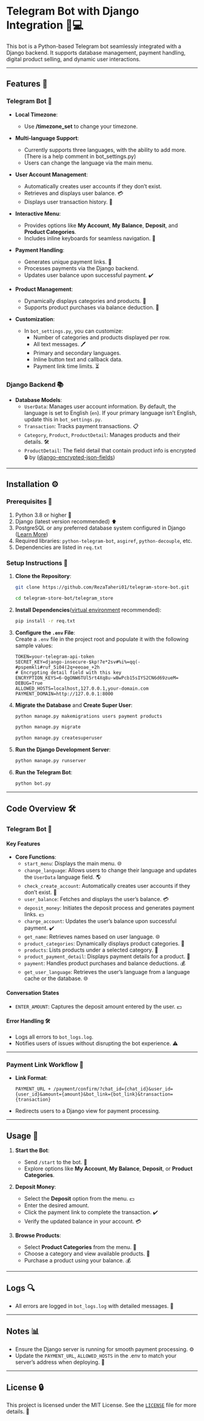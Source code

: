 # Telegram Bot with Django Integration 📢💻

This bot is a Python-based Telegram bot seamlessly integrated with a Django backend. It supports database management, payment handling, digital product selling, and dynamic user interactions.

---

## Features 🏢

### Telegram Bot 📲
- **Local Timezone**:
  - Use **/timezone_set** to change your timezone.

- **Multi-language Support**:
  - Currently supports three languages, with the ability to add more.(There is a help comment in bot_settings.py)
  - Users can change the language via the main menu.

- **User Account Management**:
  - Automatically creates user accounts if they don’t exist.
  - Retrieves and displays user balance. 💳
  - Displays user transaction history. 🔄

- **Interactive Menu**:
  - Provides options like **My Account**, **My Balance**, **Deposit**, and **Product Categories**.
  - Includes inline keyboards for seamless navigation. 📝

- **Payment Handling**:
  - Generates unique payment links. 📡
  - Processes payments via the Django backend.
  - Updates user balance upon successful payment. ✔️

- **Product Management**:
  - Dynamically displays categories and products. 🛒
  - Supports product purchases via balance deduction. 💸

- **Customization**:
  - In `bot_settings.py`, you can customize:
    - Number of categories and products displayed per row.
    - All text messages. 🖊️
    - Primary and secondary languages.
    - Inline button text and callback data.
    - Payment link time limits. ⏳

### Django Backend 📚

- **Database Models**:
  - `UserData`: Manages user account information. By default, the language is set to English (`en`). If your primary language isn’t English, update this in `bot_settings.py`.
  - `Transaction`: Tracks payment transactions. 📋
  - `Category`, `Product`, `ProductDetail`: Manages products and their details. 🛠️
  - `ProductDetail`: The field detail that contain product info is encrypted 🔒 by ([django-encrypted-json-fields](https://pypi.org/project/django-encrypted-json-fields/))

---

## Installation ⚙️

### Prerequisites 🔎

1. Python 3.8 or higher 💾
2. Django (latest version recommended) ⬆️
3. PostgreSQL or any preferred database system configured in Django ([Learn More](https://docs.djangoproject.com/en/5.1/ref/databases/))
4. Required libraries: `python-telegram-bot`, `asgiref`, `python-decouple`, etc.
5. Dependencies are listed in `req.txt`

### Setup Instructions 🔧

1. **Clone the Repository**:
   ```bash
   git clone https://github.com/RezaTaheri01/telegram-store-bot.git
   ```
   ```bash
   cd telegram-store-bot/telegram_store
   ```

2. **Install Dependencies**([virtual environment](https://realpython.com/python-virtual-environments-a-primer/#create-it) recommended):
   ```bash
   pip install -r req.txt
   ```

   
3. **Configure the `.env` File**:  
   Create a `.env` file in the project root and populate it with the following sample values:  
   ```env
   TOKEN=your-telegram-api-token   
   SECRET_KEY=django-insecure-$kp!7e*2sv#%i%=qq(-#pspemkli#ruf_5i04(2q+eeoae_+2h
   # Encrypting detail field with this key
   ENCRYPTION_KEYS=6-QgONW6TUl5rt4Xq8u-wBwPcb15sIYS2CN6d69zueM=  
   DEBUG=True
   ALLOWED_HOSTS=localhost,127.0.0.1,your-domain.com
   PAYMENT_DOMAIN=http://127.0.0.1:8000
   ```

4. **Migrate the Database** and  **Create Super User**:
   ```bash
   python manage.py makemigrations users payment products
   ```
   ```bash
   python manage.py migrate
   ```

   ```bash
   python manage.py createsuperuser
   ```
   

5. **Run the Django Development Server**:
   ```bash
   python manage.py runserver
   ```

6. **Run the Telegram Bot**:
   ```bash
   python bot.py
   ```

---

## Code Overview 🛠️

### Telegram Bot 📲

#### Key Features

- **Core Functions**:
  - `start_menu`: Displays the main menu. 🌐
  - `change_language`: Allows users to change their language and updates the `UserData` language field. 🌎
  - `check_create_account`: Automatically creates user accounts if they don’t exist. 🔧
  - `user_balance`: Fetches and displays the user’s balance. 💳
  - `deposit_money`: Initiates the deposit process and generates payment links. 💵
  - `charge_account`: Updates the user’s balance upon successful payment. ✔️
  - `get_name`: Retrieves names based on user language. 🌐
  - `product_categories`: Dynamically displays product categories. 🛒
  - `products`: Lists products under a selected category. 🍾
  - `product_payment_detail`: Displays payment details for a product. 💸
  - `payment`: Handles product purchases and balance deductions. 💰
  - `get_user_language`: Retrieves the user’s language from a language cache or the database. 🌐

#### Conversation States

- `ENTER_AMOUNT`: Captures the deposit amount entered by the user. 💵

#### Error Handling 🛠️

- Logs all errors to `bot_logs.log`.
- Notifies users of issues without disrupting the bot experience. ⚠️

---

### Payment Link Workflow 🔗

- **Link Format**:
  ```
  PAYMENT_URL + /payment/confirm/?chat_id={chat_id}&user_id={user_id}&amount={amount}&bot_link={bot_link}&transaction={transaction}
  ```
- Redirects users to a Django view for payment processing.

---

## Usage 🚀

1. **Start the Bot**:
   - Send `/start` to the bot. 📢
   - Explore options like **My Account**, **My Balance**, **Deposit**, or **Product Categories**.

2. **Deposit Money**:
   - Select the **Deposit** option from the menu. 💵
   - Enter the desired amount.
   - Click the payment link to complete the transaction. ✔️
   - Verify the updated balance in your account. 💳

3. **Browse Products**:
   - Select **Product Categories** from the menu. 🛒
   - Choose a category and view available products. 🍾
   - Purchase a product using your balance. 💰

---

## Logs 🔍

- All errors are logged in `bot_logs.log` with detailed messages. 📄

---

## Notes 📊

- Ensure the Django server is running for smooth payment processing. ⚙️
- Update the `PAYMENT_URL`, `ALLOWED_HOSTS` in the .env to match your server’s address when deploying. 🔗

---

## License 🔒

This project is licensed under the MIT License. See the [`LICENSE`](https://github.com/RezaTaheri01/telegram-store-bot/blob/main/LICENSE) file for more details. 🔖
